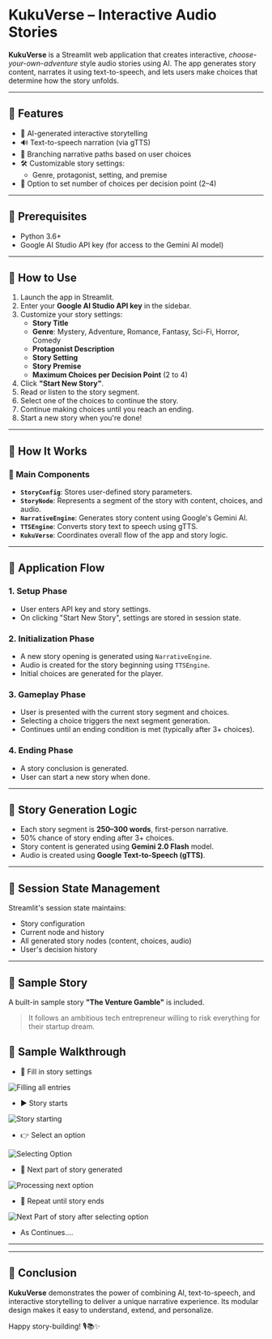 # KukuVerse – Interactive Audio Stories

**KukuVerse** is a Streamlit web application that creates interactive, *choose-your-own-adventure* style audio stories using AI. The app generates story content, narrates it using text-to-speech, and lets users make choices that determine how the story unfolds.

---

## 🎯 Features

- 🧠 AI-generated interactive storytelling  
- 🔊 Text-to-speech narration (via gTTS)  
- 🌳 Branching narrative paths based on user choices  
- 🛠️ Customizable story settings:
  - Genre, protagonist, setting, and premise  
- 🔢 Option to set number of choices per decision point (2–4)

---

## 🔧 Prerequisites

- Python 3.6+
- Google AI Studio API key (for access to the Gemini AI model)

---

## 🚀 How to Use

1. Launch the app in Streamlit.
2. Enter your **Google AI Studio API key** in the sidebar.
3. Customize your story settings:
   - **Story Title**
   - **Genre**: Mystery, Adventure, Romance, Fantasy, Sci-Fi, Horror, Comedy
   - **Protagonist Description**
   - **Story Setting**
   - **Story Premise**
   - **Maximum Choices per Decision Point** (2 to 4)
4. Click **"Start New Story"**.
5. Read or listen to the story segment.
6. Select one of the choices to continue the story.
7. Continue making choices until you reach an ending.
8. Start a new story when you're done!

---

## 🧩 How It Works

### 🧱 Main Components

- **`StoryConfig`**: Stores user-defined story parameters.  
- **`StoryNode`**: Represents a segment of the story with content, choices, and audio.  
- **`NarrativeEngine`**: Generates story content using Google's Gemini AI.  
- **`TTSEngine`**: Converts story text to speech using gTTS.  
- **`KukuVerse`**: Coordinates overall flow of the app and story logic.

---

## 🔄 Application Flow

### 1. Setup Phase
- User enters API key and story settings.
- On clicking "Start New Story", settings are stored in session state.

### 2. Initialization Phase
- A new story opening is generated using `NarrativeEngine`.
- Audio is created for the story beginning using `TTSEngine`.
- Initial choices are generated for the player.

### 3. Gameplay Phase
- User is presented with the current story segment and choices.
- Selecting a choice triggers the next segment generation.
- Continues until an ending condition is met (typically after 3+ choices).

### 4. Ending Phase
- A story conclusion is generated.
- User can start a new story when done.

---

## 🧠 Story Generation Logic

- Each story segment is **250–300 words**, first-person narrative.
- 50% chance of story ending after 3+ choices.
- Story content is generated using **Gemini 2.0 Flash** model.
- Audio is created using **Google Text-to-Speech (gTTS)**.

---

## 💾 Session State Management

Streamlit's session state maintains:

- Story configuration
- Current node and history
- All generated story nodes (content, choices, audio)
- User's decision history

---

## 🧪 Sample Story

A built-in sample story **"The Venture Gamble"** is included.

> It follows an ambitious tech entrepreneur willing to risk everything for their startup dream.

## 🏁 Sample Walkthrough
- 📝 Fill in story settings  
  
![Filling all entries](https://github.com/user-attachments/assets/48a4ec63-c31f-4807-b13d-56eb49ad528c)

- ▶️ Story starts  
  
![Story starting](https://github.com/user-attachments/assets/03f0798f-9949-4b8b-8798-b378a059ce0a)

- 👉 Select an option  
  
![Selecting Option](https://github.com/user-attachments/assets/846090d2-ae2e-4bcd-a037-b9b7e4bb062d)

- 🧠 Next part of story generated  
  
![Processing next option](https://github.com/user-attachments/assets/89bef92a-bafd-45cf-8580-ba6ca8c51c89)

- 🔁 Repeat until story ends  
  
![Next Part of story after selecting option](https://github.com/user-attachments/assets/cb03f3c4-0f63-457c-b7fb-1172135a4ba1)

- As Continues….

---









---

## 📌 Conclusion

**KukuVerse** demonstrates the power of combining AI, text-to-speech, and interactive storytelling to deliver a unique narrative experience. Its modular design makes it easy to understand, extend, and personalize.

Happy story-building! 🎙️📚✨
